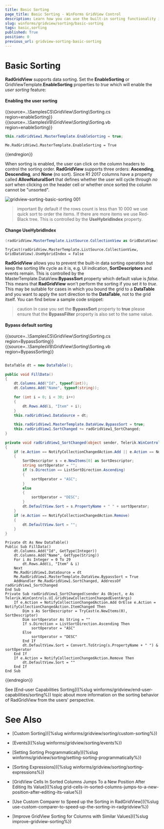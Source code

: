 ```yaml
---
title: Basic Sorting
page_title: Basic Sorting - WinForms GridView Control
description: Learn how you can use the built-in sorting functionality in WinForms GridView. 
slug: winforms/gridview/sorting/basic-sorting
tags: basic,sorting
published: True
position: 0
previous_url: gridview-sorting-basic-sorting
---
```


# Basic Sorting

**RadGridView** supports data sorting. Set the __EnableSorting__ or GridViewTemplate.__EnableSorting__ properties to *true* which will enable the *user sorting* feature:

#### Enabling the user sorting

{{source=..\SamplesCS\GridView\Sorting\Sorting.cs region=enableSorting}} 
{{source=..\SamplesVB\GridView\Sorting\Sorting.vb region=enableSorting}} 

````C#
this.radGridView1.MasterTemplate.EnableSorting = true;

````
````VB.NET
Me.RadGridView1.MasterTemplate.EnableSorting = True

````

{{endregion}} 

When sorting is enabled, the user can click on the column headers to control the sorting order. **RadGridView** supports three orders: __Ascending__, __Descending__, and __None__ (no sort). Since R1 2017 columns have a property called **AllowNaturalSort** that defines whether the user will cycle through *no sort* when clicking on the header cell or whether once sorted the column cannot be "unsorted".

![gridview-sorting-basic-sorting 001](images/gridview-sorting-basic-sorting001.png)

>important By default if the rows count is less than 10 000 we use quick sort to order the items. If there are more items we use Red-Black tree. This is controlled by the __UseHybridIndex__ property.

#### Change UseHybridIndex

````C#
(radGridView.MasterTemplate.ListSource.CollectionView as GridDataView).UseHybridIndex = false;
````
````VB
TryCast(radGridView.MasterTemplate.ListSource.CollectionView, GridDataView).UseHybridIndex = False
````

**RadGridView** allows you to prevent the built-in data sorting operation but keep the sorting life cycle as it is, e.g. UI indication, **SortDescriptors** and events remain. This is controlled by the MasterTemplate.DataView.**BypassSort** property which default value is *false*. This means that **RadGridView** won't perform the sorting if you set it to *true*. This may be suitable for cases in which you bound the grid to a **DataTable** and you want to apply the sort direction to the **DataTable**, not to the grid itself. You can find below a sample code snippet:

>caution In case you set the **BypassSort** property to **true** please ensure that the **BypassFilter** property is also set to the same value.

#### Bypass default sorting

{{source=..\SamplesCS\GridView\Sorting\Sorting.cs region=BypassSorting}} 
{{source=..\SamplesVB\GridView\Sorting\Sorting.vb region=BypassSorting}} 

````C#
        
DataTable dt = new DataTable();
    
public void FillData()
{
    dt.Columns.Add("Id", typeof(int));
    dt.Columns.Add("Name", typeof(string));
    
    for (int i = 0; i < 30; i++)
    {
        dt.Rows.Add(i, "Item" + i);
    }
    this.radGridView1.DataSource = dt; 
        
    this.radGridView1.MasterTemplate.DataView.BypassSort = true;
    this.radGridView1.SortChanged += radGridView1_SortChanged;
}
    
private void radGridView1_SortChanged(object sender, Telerik.WinControls.UI.GridViewCollectionChangedEventArgs e)
{
    if (e.Action == NotifyCollectionChangedAction.Add || e.Action == NotifyCollectionChangedAction.ItemChanged)
    {
        SortDescriptor s = e.NewItems[0] as SortDescriptor;
        string sortOperator = "";
        if (s.Direction == ListSortDirection.Ascending)
        {
            sortOperator = "ASC";
        }
        else
        {
            sortOperator = "DESC";
        }
        dt.DefaultView.Sort = s.PropertyName + " " + sortOperator;
    }
    if (e.Action == NotifyCollectionChangedAction.Remove)
    {
        dt.DefaultView.Sort = "";
    }
}

````
````VB.NET
Private dt As New DataTable()
Public Sub FillData()
    dt.Columns.Add("Id", GetType(Integer))
    dt.Columns.Add("Name", GetType(String))
    For i As Integer = 0 To 29
        dt.Rows.Add(i, "Item" & i)
    Next
    Me.RadGridView1.DataSource = dt
    Me.RadGridView1.MasterTemplate.DataView.BypassSort = True
    AddHandler Me.RadGridView1.SortChanged, AddressOf radGridView1_SortChanged
End Sub
Private Sub radGridView1_SortChanged(sender As Object, e As Telerik.WinControls.UI.GridViewCollectionChangedEventArgs)
    If e.Action = NotifyCollectionChangedAction.Add OrElse e.Action = NotifyCollectionChangedAction.ItemChanged Then
        Dim s As SortDescriptor = TryCast(e.NewItems(0), SortDescriptor)
        Dim sortOperator As String = ""
        If s.Direction = ListSortDirection.Ascending Then
            sortOperator = "ASC"
        Else
            sortOperator = "DESC"
        End If
        dt.DefaultView.Sort = Convert.ToString(s.PropertyName + " ") & sortOperator
    End If
    If e.Action = NotifyCollectionChangedAction.Remove Then
        dt.DefaultView.Sort = ""
    End If
End Sub

````

{{endregion}} 


See [End-user Capabilities Sorting]({%slug winforms/gridview/end-user-capabilities/sorting%}) topic about more information on the sorting behavior of RadGridView from the users' perspective.
# See Also
* [Custom Sorting]({%slug winforms/gridview/sorting/custom-sorting%})

* [Events]({%slug winforms/gridview/sorting/events%})

* [Setting Sorting Programmatically]({%slug winforms/gridview/sorting/setting-sorting-programmatically%})

* [Sorting Expressions]({%slug winforms/gridview/sorting/sorting-expressions%})

* [GridView Cells In Sorted Columns Jumps To a New Position After Editing Its Value]({%slug grid-cells-in-sorted-columns-jumps-to-a-new-position-after-editing-its-value%})

* [Use Custom Comparer to Speed up the Sorting in RadGridView]({%slug use-custom-comparer-to-speed-up-the-sorting-in-radgridview%})

* [Improve GridView Sorting for Columns with Similar Values]({%slug improve-gridview-sorting%})



